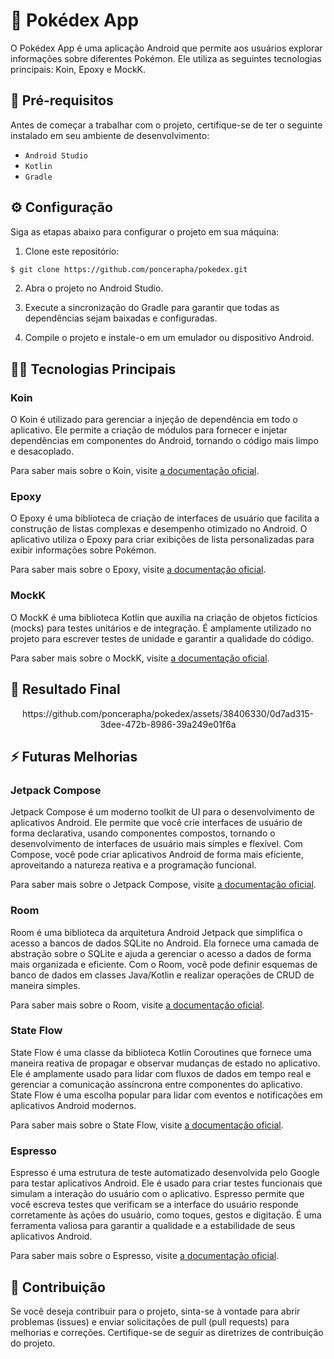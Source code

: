 
# 📱 Pokédex App

O Pokédex App é uma aplicação Android que permite aos usuários explorar informações sobre diferentes Pokémon. Ele utiliza as seguintes tecnologias principais: Koin, Epoxy e MockK.

## 📝 Pré-requisitos

Antes de começar a trabalhar com o projeto, certifique-se de ter o seguinte instalado em seu ambiente de desenvolvimento:

- `Android Studio`
- `Kotlin`
- `Gradle`

## ⚙️ Configuração

Siga as etapas abaixo para configurar o projeto em sua máquina:

1. Clone este repositório:

```bash
$ git clone https://github.com/poncerapha/pokedex.git
```

2. Abra o projeto no Android Studio.

3. Execute a sincronização do Gradle para garantir que todas as dependências sejam baixadas e configuradas.

4. Compile o projeto e instale-o em um emulador ou dispositivo Android.

## 👨‍💻 Tecnologias Principais

### Koin

O Koin é utilizado para gerenciar a injeção de dependência em todo o aplicativo. Ele permite a criação de módulos para fornecer e injetar dependências em componentes do Android, tornando o código mais limpo e desacoplado.

Para saber mais sobre o Koin, visite [a documentação oficial](https://insert-koin.io/).

### Epoxy

O Epoxy é uma biblioteca de criação de interfaces de usuário que facilita a construção de listas complexas e desempenho otimizado no Android. O aplicativo utiliza o Epoxy para criar exibições de lista personalizadas para exibir informações sobre Pokémon.

Para saber mais sobre o Epoxy, visite [a documentação oficial](https://github.com/airbnb/epoxy).

### MockK

O MockK é uma biblioteca Kotlin que auxilia na criação de objetos fictícios (mocks) para testes unitários e de integração. É amplamente utilizado no projeto para escrever testes de unidade e garantir a qualidade do código.

Para saber mais sobre o MockK, visite [a documentação oficial](https://mockk.io/).

## 📲 Resultado Final

<center>https://github.com/poncerapha/pokedex/assets/38406330/0d7ad315-3dee-472b-8986-39a249e01f6a</center>

## ⚡ Futuras Melhorias

### Jetpack Compose

Jetpack Compose é um moderno toolkit de UI para o desenvolvimento de aplicativos Android. Ele permite que você crie interfaces de usuário de forma declarativa, usando componentes compostos, tornando o desenvolvimento de interfaces de usuário mais simples e flexível. Com Compose, você pode criar aplicativos Android de forma mais eficiente, aproveitando a natureza reativa e a programação funcional.

Para saber mais sobre o Jetpack Compose, visite [a documentação oficial](https://developer.android.com/jetpack/compose?gclid=CjwKCAjw-eKpBhAbEiwAqFL0mq6W1-98qW5uiDgMC7YGTtTuJGD2DcpiExLDUcNyAKTlV_JZrawl1hoCwlYQAvD_BwE&gclsrc=aw.ds).

### Room

Room é uma biblioteca da arquitetura Android Jetpack que simplifica o acesso a bancos de dados SQLite no Android. Ela fornece uma camada de abstração sobre o SQLite e ajuda a gerenciar o acesso a dados de forma mais organizada e eficiente. Com o Room, você pode definir esquemas de banco de dados em classes Java/Kotlin e realizar operações de CRUD de maneira simples.

Para saber mais sobre o Room, visite [a documentação oficial](https://developer.android.com/jetpack/androidx/releases/room).

### State Flow

State Flow é uma classe da biblioteca Kotlin Coroutines que fornece uma maneira reativa de propagar e observar mudanças de estado no aplicativo. Ele é amplamente usado para lidar com fluxos de dados em tempo real e gerenciar a comunicação assíncrona entre componentes do aplicativo. State Flow é uma escolha popular para lidar com eventos e notificações em aplicativos Android modernos.

Para saber mais sobre o State Flow, visite [a documentação oficial](https://developer.android.com/kotlin/flow/stateflow-and-sharedflow).

### Espresso

Espresso é uma estrutura de teste automatizado desenvolvida pelo Google para testar aplicativos Android. Ele é usado para criar testes funcionais que simulam a interação do usuário com o aplicativo. Espresso permite que você escreva testes que verificam se a interface do usuário responde corretamente às ações do usuário, como toques, gestos e digitação. É uma ferramenta valiosa para garantir a qualidade e a estabilidade de seus aplicativos Android.

Para saber mais sobre o Espresso, visite [a documentação oficial](https://developer.android.com/training/testing/espresso).

## 💼 Contribuição

Se você deseja contribuir para o projeto, sinta-se à vontade para abrir problemas (issues) e enviar solicitações de pull (pull requests) para melhorias e correções. Certifique-se de seguir as diretrizes de contribuição do projeto.
